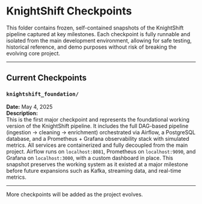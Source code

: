 # KnightShift Checkpoints

This folder contains frozen, self-contained snapshots of the KnightShift pipeline captured at key milestones. Each checkpoint is fully runnable and isolated from the main development environment, allowing for safe testing, historical reference, and demo purposes without risk of breaking the evolving core project.

---

## Current Checkpoints

### `knightshift_foundation/`  
**Date:** May 4, 2025  
**Description:**  
This is the first major checkpoint and represents the foundational working version of the KnightShift pipeline. It includes the full DAG-based pipeline (ingestion → cleaning → enrichment) orchestrated via Airflow, a PostgreSQL database, and a Prometheus + Grafana observability stack with simulated metrics. All services are containerized and fully decoupled from the main project. Airflow runs on `localhost:8081`, Prometheus on `localhost:9090`, and Grafana on `localhost:3000`, with a custom dashboard in place. This snapshot preserves the working system as it existed at a major milestone before future expansions such as Kafka, streaming data, and real-time metrics.

---

More checkpoints will be added as the project evolves.
